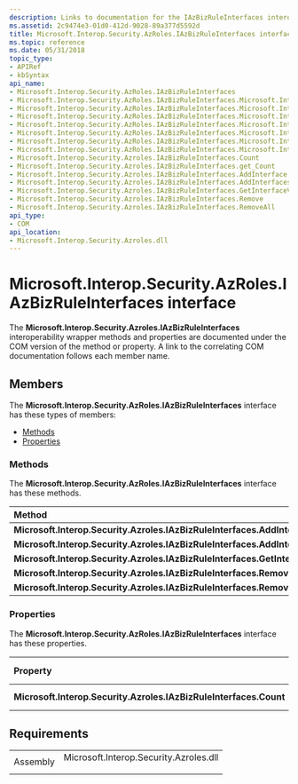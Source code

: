 ```yaml
---
description: Links to documentation for the IAzBizRuleInterfaces interoperability wrapper methods and properties.
ms.assetid: 2c9474e3-01d0-412d-9028-89a377d5592d
title: Microsoft.Interop.Security.AzRoles.IAzBizRuleInterfaces interface
ms.topic: reference
ms.date: 05/31/2018
topic_type: 
- APIRef
- kbSyntax
api_name: 
- Microsoft.Interop.Security.AzRoles.IAzBizRuleInterfaces
- Microsoft.Interop.Security.AzRoles.IAzBizRuleInterfaces.Microsoft.Interop.Security.Azroles.IAzBizRuleInterfaces.AddInterface
- Microsoft.Interop.Security.AzRoles.IAzBizRuleInterfaces.Microsoft.Interop.Security.Azroles.IAzBizRuleInterfaces.AddInterfaces
- Microsoft.Interop.Security.AzRoles.IAzBizRuleInterfaces.Microsoft.Interop.Security.Azroles.IAzBizRuleInterfaces.GetInterfaceValue
- Microsoft.Interop.Security.AzRoles.IAzBizRuleInterfaces.Microsoft.Interop.Security.Azroles.IAzBizRuleInterfaces.Remove
- Microsoft.Interop.Security.AzRoles.IAzBizRuleInterfaces.Microsoft.Interop.Security.Azroles.IAzBizRuleInterfaces.RemoveAll
- Microsoft.Interop.Security.AzRoles.IAzBizRuleInterfaces.Microsoft.Interop.Security.Azroles.IAzBizRuleInterfaces.Count
- Microsoft.Interop.Security.AzRoles.IAzBizRuleInterfaces.Microsoft.Interop.Security.Azroles.IAzBizRuleInterfaces.get_Count
- Microsoft.Interop.Security.Azroles.IAzBizRuleInterfaces.Count
- Microsoft.Interop.Security.Azroles.IAzBizRuleInterfaces.get_Count
- Microsoft.Interop.Security.Azroles.IAzBizRuleInterfaces.AddInterface
- Microsoft.Interop.Security.Azroles.IAzBizRuleInterfaces.AddInterfaces
- Microsoft.Interop.Security.Azroles.IAzBizRuleInterfaces.GetInterfaceValue
- Microsoft.Interop.Security.Azroles.IAzBizRuleInterfaces.Remove
- Microsoft.Interop.Security.Azroles.IAzBizRuleInterfaces.RemoveAll
api_type: 
- COM
api_location: 
- Microsoft.Interop.Security.Azroles.dll
---
```


# Microsoft.Interop.Security.AzRoles.IAzBizRuleInterfaces interface

The **Microsoft.Interop.Security.Azroles.IAzBizRuleInterfaces** interoperability wrapper methods and properties are documented under the COM version of the method or property. A link to the correlating COM documentation follows each member name.

## Members

The **Microsoft.Interop.Security.AzRoles.IAzBizRuleInterfaces** interface has these types of members:

-   [Methods](#methods)
-   [Properties](#properties)

### Methods

The **Microsoft.Interop.Security.AzRoles.IAzBizRuleInterfaces** interface has these methods.



| Method                                                                        | Description                                                                                                 |
|:------------------------------------------------------------------------------|:------------------------------------------------------------------------------------------------------------|
| **Microsoft.Interop.Security.Azroles.IAzBizRuleInterfaces.AddInterface**      | [**IAzBizRuleInterfaces::AddInterface**](/windows/desktop/api/Azroles/nf-azroles-iazbizruleinterfaces-addinterface)<br/>                  |
| **Microsoft.Interop.Security.Azroles.IAzBizRuleInterfaces.AddInterfaces**     | [**IAzBizRuleInterfaces::AddInterfaces**](/windows/desktop/api/Azroles/nf-azroles-iazbizruleinterfaces-addinterfaces)<br/>         |
| **Microsoft.Interop.Security.Azroles.IAzBizRuleInterfaces.GetInterfaceValue** | [**IAzBizRuleInterfaces::GetInterfaceValue**](/windows/desktop/api/Azroles/nf-azroles-iazbizruleinterfaces-getinterfacevalue)<br/> |
| **Microsoft.Interop.Security.Azroles.IAzBizRuleInterfaces.Remove**            | [**IAzBizRuleInterfaces::Remove**](/windows/desktop/api/Azroles/nf-azroles-iazbizruleinterfaces-remove)<br/>                       |
| **Microsoft.Interop.Security.Azroles.IAzBizRuleInterfaces.RemoveAll**         | [**IAzBizRuleInterfaces::RemoveAll**](/windows/desktop/api/Azroles/nf-azroles-iazbizruleinterfaces-removeall)<br/>                 |



 

### Properties

The **Microsoft.Interop.Security.AzRoles.IAzBizRuleInterfaces** interface has these properties.



| Property                                                                     | Access type          | Description                                                                                    |
|:-----------------------------------------------------------------------------|:---------------------|:-----------------------------------------------------------------------------------------------|
| **Microsoft.Interop.Security.Azroles.IAzBizRuleInterfaces.Count**<br/> | Read-only<br/> | [**Count Property of IAzBizRuleInterfaces**](/windows/desktop/api/Azroles/nf-azroles-iazbizruleinterfaces-get_count)<br/> |



 

## Requirements



|                     |                                                                                                                   |
|---------------------|-------------------------------------------------------------------------------------------------------------------|
| Assembly<br/> | <dl> <dt>Microsoft.Interop.Security.Azroles.dll</dt> </dl> |



 

 




